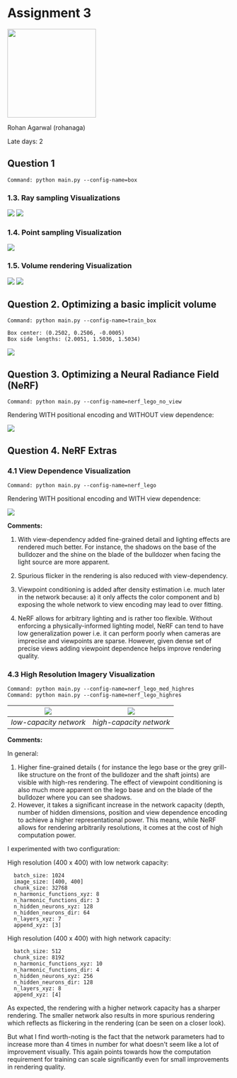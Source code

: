Assignment 3
===================================

<!DOCTYPE html>
<html>
<img src="https://raw.githubusercontent.com/learning3d/learning3d.github.io/main/data/late_days/two.png"   width=200px height=200px>
</html>

Rohan Agarwal (rohanaga)

Late days: 2

## Question 1
```
Command: python main.py --config-name=box
```
### 1.3. Ray sampling Visualizations

![](images/out/1_3/image_grid.png) ![](images/out/1_3/ray_grid.png)


###  1.4. Point sampling Visualization

![](images/out/1_4/sample_pt_cloud.png)

### 1.5. Volume rendering Visualization
![](images/part_1.gif) ![](images/out/1_5/depth_map.png)

##  Question 2. Optimizing a basic implicit volume
```
Command: python main.py --config-name=train_box
```
```
Box center: (0.2502, 0.2506, -0.0005)
Box side lengths: (2.0051, 1.5036, 1.5034)
```

![](images/part_2.gif)

##  Question 3. Optimizing a Neural Radiance Field (NeRF) 
```
Command: python main.py --config-name=nerf_lego_no_view
```
Rendering WITH positional encoding and WITHOUT view dependence:

![](images/part_3_noview.gif)


##  Question 4. NeRF Extras

###  4.1 View Dependence Visualization
```
Command: python main.py --config-name=nerf_lego
```

Rendering WITH positional encoding and WITH view dependence:

![](images/part_3.gif)


**Comments:**

1. With view-dependency added fine-grained detail and lighting effects are rendered much better.
For instance, the shadows on the base of the bulldozer and the shine on the blade of the bulldozer 
when facing the light source are more apparent.
2. Spurious flicker in the rendering is also reduced with view-dependency. 

3. Viewpoint conditioning is added after density estimation i.e. much later in the network because:
    a) it only affects the color component and 
    b) exposing the whole network to view encoding may lead to over fitting.

4. NeRF allows for arbitrary lighting and is rather too flexible. Without enforcing a physically-informed lighting model, 
NeRF can tend to have low generalization power i.e. it can perform poorly when cameras are imprecise and viewpoints
are sparse. However, given dense set of precise views adding viewpoint dependence helps improve rendering quality.


###  4.3 High Resolution Imagery Visualization

```
Command: python main.py --config-name=nerf_lego_med_highres
Command: python main.py --config-name=nerf_lego_highres
```

| ![](images/part_4_med_highres.gif) | ![](images/part_4.gif) | 
|:----------------------------------:|:----------------------:|
|      *low-capacity network*   |  *high-capacity network*    |


**Comments:**

In general: 

1. Higher fine-grained details ( for instance the lego base or the grey grill-like structure 
on the front of the bulldozer and the shaft joints) are visible with high-res rendering. The effect of viewpoint conditioning 
is also much more apparent on the lego base and on the blade of the bulldozer where you can see shadows. 
2. However, it takes a significant increase in the network capacity (depth, number of hidden dimensions, position and 
 view dependence encoding to achieve a higher representational power. This means, while NeRF allows for rendering arbitrarily 
 resolutions, it comes at the cost of high computation power.


I experimented with two configuration:

High resolution (400 x 400) with low network capacity:
```
  batch_size: 1024
  image_size: [400, 400]
  chunk_size: 32768
  n_harmonic_functions_xyz: 8
  n_harmonic_functions_dir: 3
  n_hidden_neurons_xyz: 128  
  n_hidden_neurons_dir: 64
  n_layers_xyz: 7
  append_xyz: [3]
```
High resolution (400 x 400) with high network capacity:
```
  batch_size: 512
  chunk_size: 8192
  n_harmonic_functions_xyz: 10
  n_harmonic_functions_dir: 4
  n_hidden_neurons_xyz: 256
  n_hidden_neurons_dir: 128
  n_layers_xyz: 8
  append_xyz: [4]
 ```
  
As expected, the rendering with a higher network capacity has a sharper rendering. The smaller network also results
in more spurious rendering which reflects as flickering in the rendering (can be seen on a closer look). 
    
But what I find worth-noting is the fact that the network parameters had to increase more than 4 times in number 
for what doesn't seem like a lot of improvement visually. This again points towards how the computation requirement 
for training can scale significantly even for small improvements in rendering quality.
